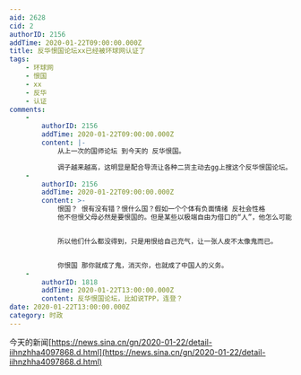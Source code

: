 ```yaml
---
aid: 2628
cid: 2
authorID: 2156
addTime: 2020-01-22T09:00:00.000Z
title: 反华恨国论坛xx已经被环球网认证了
tags:
    - 环球网
    - 恨国
    - xx
    - 反华
    - 认证
comments:
    -
        authorID: 2156
        addTime: 2020-01-22T09:00:00.000Z
        content: |-
            从上一次的国师论坛 到今天的 反华恨国。

            调子越来越高，这明显是配合导流让各种二货主动去gg上搜这个反华恨国论坛。
    -
        authorID: 2156
        addTime: 2020-01-22T09:00:00.000Z
        content: >-
            恨国？ 恨有没有错？恨什么国？假如一个个体有负面情绪 反社会性格
            他不但恨父母必然是要恨国的。但是某些以极端自由为借口的“人”，他怎么可能在乎恨的对象是谁，他就是在恨罢了。他有恨的自由，我有不把他们当正常人对待的自由。


            所以他们什么都没得到，只是用恨给自己充气，让一张人皮不太像鬼而已。


            你恨国 那你就成了鬼，消灭你，也就成了中国人的义务。
    -
        authorID: 1818
        addTime: 2020-01-22T13:00:00.000Z
        content: 反华恨国论坛，比如说TPP，连登？
date: 2020-01-22T13:00:00.000Z
category: 时政
---
```


今天的新闻[https://news.sina.cn/gn/2020-01-22/detail-iihnzhha4097868.d.html](https://news.sina.cn/gn/2020-01-22/detail-iihnzhha4097868.d.html)
